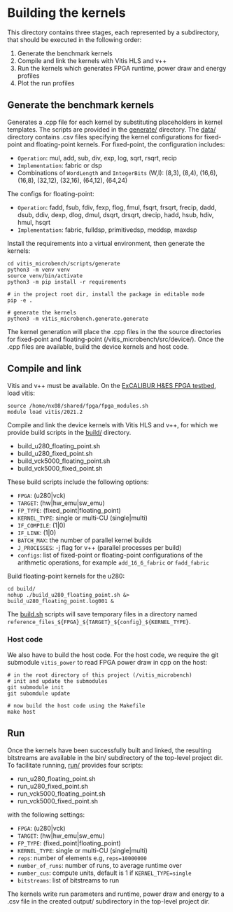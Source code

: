 # Building the kernels

This directory contains three stages, each represented by a subdirectory, that should be executed in the following order:
1. Generate the benchmark kernels
2. Compile and link the kernels with Vitis HLS and v++
3. Run the kernels which generates FPGA runtime, power draw and energy profiles
4. Plot the run profiles

## Generate the benchmark kernels

Generates a .cpp file for each kernel by substituting placeholders in kernel templates. The scripts are provided in the [generate/](generate/) directory. The [data/](data/) directory contains .csv files specifying the kernel configurations for fixed-point and floating-point kernels. For fixed-point, the configuration includes:
- `Operation`: mul, add, sub, div, exp, log, sqrt, rsqrt, recip
- `Implementation`: fabric or dsp
- Combinations of `WordLength` and `IntegerBits` (W,I): (8,3), (8,4), (16,6), (16,8), (32,12), (32,16), (64,12), (64,24)

The configs for floating-point:
- `Operation`: fadd, fsub, fdiv, fexp, flog, fmul, fsqrt, frsqrt, frecip, dadd, dsub, ddiv, dexp, dlog, dmul, dsqrt, drsqrt, drecip, hadd, hsub, hdiv, hmul, hsqrt
- `Implementation`: fabric, fulldsp, primitivedsp, meddsp, maxdsp

Install the requirements into a virtual environment, then generate the kernels:
```
cd vitis_microbench/scripts/generate
python3 -m venv venv
source venv/bin/activate
python3 -m pip install -r requirements

# in the project root dir, install the package in editable mode
pip -e .

# generate the kernels
python3 -m vitis_microbench.generate.generate
``` 

The kernel generation will place the .cpp files in the the source directories for fixed-point and floating-point (/vitis_microbench/src/device/). Once the .cpp files are available, build the device kernels and host code.

## Compile and link

Vitis and v++ must be available. On the [ExCALIBUR H&ES FPGA testbed](https://fpga.epcc.ed.ac.uk/index.html), load vitis:
```
source /home/nx08/shared/fpga/fpga_modules.sh
module load vitis/2021.2
```

Compile and link the device kernels with Vitis HLS and v++, for which we provide build scripts in the [build/](build/) directory.
- build_u280_floating_point.sh
- build_u280_fixed_point.sh
- build_vck5000_floating_point.sh
- build_vck5000_fixed_point.sh

These build scripts include the following options:
- `FPGA`: (u280|vck)
- `TARGET`: (hw|hw_emu|sw_emu)
- `FP_TYPE`: (fixed_point|floating_point)
- `KERNEL_TYPE`: single or multi-CU (single|multi) 
- `IF_COMPILE`: (1|0)
- `IF_LINK`: (1|0)
- `BATCH_MAX`: the number of parallel kernel builds
- `J_PROCESSES`: -j flag for v++ (parallel processes per build)
- `configs`: list of fixed-point or floating-point configurations of the arithmetic operations, for example `add_16_6_fabric` or `fadd_fabric`

Build floating-point kernels for the u280:
```
cd build/
nohup ./build_u280_floating_point.sh &> build_u280_floating_point.log001 &
```

The [build.sh](../build.sh) scripts will save temporary files in a directory named `reference_files_${FPGA}_${TARGET}_${config}_${KERNEL_TYPE}`.

### Host code

We also have to build the host code. For the host code, we require the git submodule `vitis_power` to read FPGA power draw in cpp on the host:
```
# in the root directory of this project (/vitis_microbench)
# init and update the submodules
git submodule init
git subomdule update

# now build the host code using the Makefile
make host
```

## Run

Once the kernels have been successfully built and linked, the resulting bitstreams are available in the bin/ subdirectory of the top-level project dir. To facilitate running, [run/](run/) provides four scripts:

- run_u280_floating_point.sh
- run_u280_fixed_point.sh
- run_vck5000_floating_point.sh
- run_vck5000_fixed_point.sh

with the following settings:
- `FPGA`: (u280|vck)
- `TARGET`: (hw|hw_emu|sw_emu)
- `FP_TYPE`: (fixed_point|floating_point)
- `KERNEL_TYPE`: single or multi-CU (single|multi)
- `reps`: number of elements e.g, `reps=10000000`
- `number_of_runs`: number of runs, to average runtime over
- `number_cus`: compute units, default is 1 if `KERNEL_TYPE=single`
- `bitstreams`: list of bitstreams to run

The kernels write run parameters and runtime, power draw and energy to a .csv file in the created output/ subdirectory in the top-level project dir.
